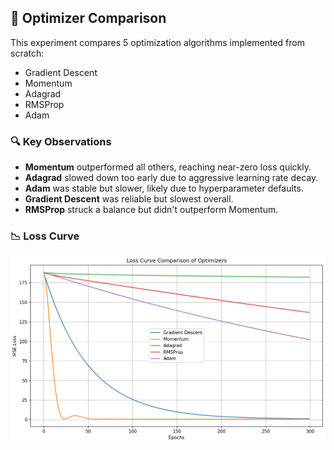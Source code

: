 ## 🔁 Optimizer Comparison

This experiment compares 5 optimization algorithms implemented from scratch:

- Gradient Descent
- Momentum
- Adagrad
- RMSProp
- Adam

### 🔍 Key Observations

- **Momentum** outperformed all others, reaching near-zero loss quickly.
- **Adagrad** slowed down too early due to aggressive learning rate decay.
- **Adam** was stable but slower, likely due to hyperparameter defaults.
- **Gradient Descent** was reliable but slowest overall.
- **RMSProp** struck a balance but didn't outperform Momentum.

### 📉 Loss Curve

![Loss Curve](loss_comparison.png)
